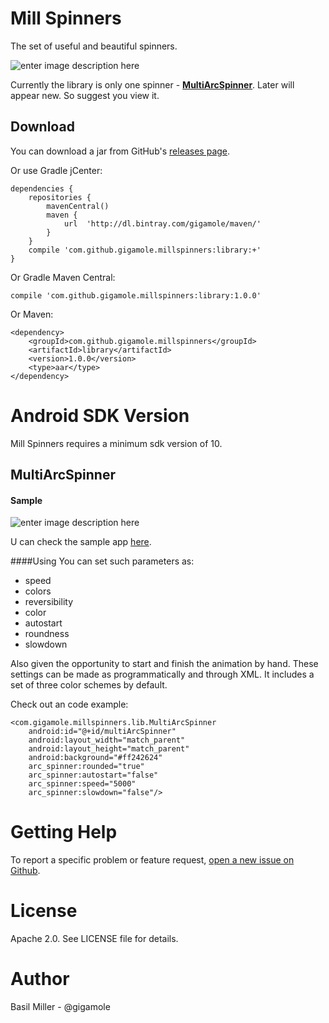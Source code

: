 Mill Spinners
===================
The set of useful and beautiful spinners.

![enter image description here](https://lh3.googleusercontent.com/-bzGxaA_Oyk4/VR-miVWxGrI/AAAAAAAAAZE/tuTVk2dcRyQ/s0/Untitled-4.png "logo_title.png")

Currently the library is only one spinner - [**MultiArcSpinner**](#multi_arc_spinner). Later will appear new. So suggest you view it.

Download
------------

You can download a jar from GitHub's [releases page](https://github.com/GIGAMOLE/Mill-Spinners/releases).

Or use Gradle jCenter:

    dependencies {
        repositories {
            mavenCentral()
            maven {
                url  'http://dl.bintray.com/gigamole/maven/'
            }
        }
        compile 'com.github.gigamole.millspinners:library:+'
    }

Or Gradle Maven Central:

    compile 'com.github.gigamole.millspinners:library:1.0.0'

Or Maven:

    <dependency>
	    <groupId>com.github.gigamole.millspinners</groupId>
	    <artifactId>library</artifactId>
	    <version>1.0.0</version>
	    <type>aar</type>
    </dependency>

Android SDK Version
=========
Mill Spinners requires a minimum sdk version of 10.

<a name="multi_arc_spinner"></a>MultiArcSpinner
------------
#### Sample
![enter image description here](https://lh3.googleusercontent.com/-xmtjZYfrZ3g/VR-7WR2tQ1I/AAAAAAAAAZs/YzLSSYPukYE/s0/multi_arc_spinner.gif "multi_arc_spinner.gif")

U can check the sample app [here](https://github.com/GIGAMOLE/Mill-Spinners/tree/master/app).

####Using
You can set such parameters as:

 - speed
 -  colors 
 - reversibility 
 - color
 -  autostart 
 - roundness 
 - slowdown

Also given the opportunity to start and finish the animation by hand.
These settings can be made as programmatically and through XML.
It includes a set of three color schemes by default.

Check out an code example:

    <com.gigamole.millspinners.lib.MultiArcSpinner
        android:id="@+id/multiArcSpinner"
        android:layout_width="match_parent"
        android:layout_height="match_parent"
        android:background="#ff242624"
        arc_spinner:rounded="true"
        arc_spinner:autostart="false"
        arc_spinner:speed="5000"
        arc_spinner:slowdown="false"/>

Getting Help
======

To report a specific problem or feature request, [open a new issue on Github](https://github.com/GIGAMOLE/Mill-Spinners/issues/new). 

License
======
Apache 2.0. See LICENSE file for details.


Author
=======
Basil Miller - @gigamole